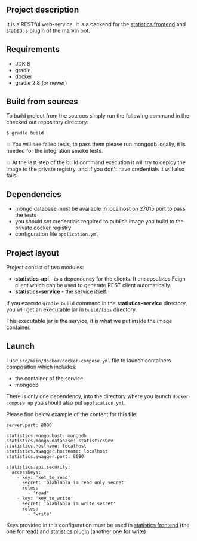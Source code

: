 ## Project description
It is a RESTful web-service. It is a backend for the [statistics frontend](https://github.com/beolnix/statistics-web) 
and [statistics plugin](https://github.com/beolnix/marvin-statistics-plugin) of the [marvin](https://github.com/beolnix/marvin) bot.

## Requirements
* JDK 8
* gradle 
* docker
* gradle 2.8 (or newer)

## Build from sources
To build project from the sources simply run the following command in the checked out repository directory:
```
$ gradle build
```

:collision: You will see failed tests, to pass them please run mongodb locally, it is needed for the integration smoke tests.

:collision: At the last step of the build command execution it will try to deploy the image to the private registry, and if you don't have credentials it will also fails. 


## Dependencies
* mongo database must be available in localhost on 27015 port to pass the tests
* you should set credentials required to publish image you build to the private docker registry
* configuration file `application.yml` 

## Project layout
Project consist of two modules:

* **statistics-api** - is a dependency for the clients. It encapsulates Feign client which can be used to generate REST client automatically.
* **statistics-service** - the service itself.  

If you execute `gradle build` command in the **statistics-service** directory, you will get an executable jar in `build/libs` directory.
 
This executable jar is the service, it is what we put inside the image container.
 
## Launch
I use `src/main/docker/docker-compose.yml` file to launch containers composition which includes: 

* the container of the service
* mongodb
 
There is only one dependency, into the directory where you launch `docker-compose up` you should also put `application.yml`.

Please find below example of the content for this file:
```
server.port: 8080

statistics.mongo.host: mongodb
statistics.mongo.database: statisticsDev
statistics.hostname: localhost
statistics.swagger.hostname: localhost
statistics.swagger.port: 8080

statistics.api.security:
  accessKeys:
    - key: 'ket_to_read'
      secret: 'blablabla_im_read_only_secret'
      roles:
        - 'read'
    - key: 'key_to_write'
      secret: 'blablabla_im_write_secret'
      roles:
        - 'write'
```

Keys provided in this configuration must be used in [statistics frontend](https://github.com/beolnix/statistics-web) (the one for read) and [statistics plugin](https://github.com/beolnix/marvin-statistics-plugin) (another one for write)